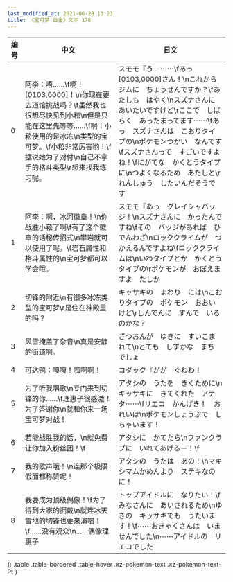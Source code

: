 ```yaml
---
last_modified_at: 2021-06-28 13:23
title: 《宝可梦 白金》文本 178
---
```

| 编号 | 中文 | 日文 |
| ---- | ---- | ---- |
| 0 | 阿李：唔……\f啊！[0103,0000]！\n你现在要去道馆挑战吗？\f虽然我也很想尽快见到小菘\n但是只能在这里先等等……\f啊！小菘使用的是冰冻\n类型的宝可梦。\f小菘非常厉害哟！\f据说她为了对付\n自己不拿手的格斗类型\r想来找我练习呢。 | スモモ『う－⋯⋯\fあっ　[0103,0000]さん！\nこれから　ジムに　ちょうせんですか？\fあたしも　はやく\nスズナさんに　あいたいですけど\rここで　しばらく　あったまってます⋯⋯\fあっ　スズナさんは　こおりタイプの\nポケモンつかい　なんです\fスズナさんって　すごいですよね！\fにがてな　かくとうタイプに\nつよくなるため　あたしと\rれんしゅう　したいんだそうです |
| 1 | 阿李：啊，冰河徽章！\n你战胜小菘了啊\f有了这个徽章的话秘传招式\n攀岩就可以使用了呢。\f岩石属性和格斗属性的\n宝可梦都可以学会哦。 | スモモ『あっ　グレイシャバッジ！\nスズナさんに　かったんですね\fその　バッジがあれば　ひでんわざ\nロッククライムが　つかえるんですよね\fロッククライムは\nいわタイプとか　かくとうタイプの\rポケモンが　おぼえますよ　たしか |
| 2 | 切锋的附近\n有很多冰冻类型的宝可梦\r是住在神殿里的吗？ | キッサキの　まわり　には\nこおりタイプの　ポケモン　おおいけど\rしんでんに　すんで　いるのかな？ |
| 3 | 风雪掩盖了杂音\n真是安静的街道啊。 | ざつおんが　ゆきに　すいこまれて\nとても　しずかな　まち　でしょ |
| 4 | 可达鸭：嘎嘎！呱啊啊！ | コダック『がが　ぐわわ！ |
| 5 | 为了听我唱歌\n专门来到切锋的你……\f理惠子很感激！为了答谢你\n就和你来一场宝可梦对战！ | アタシの　うたを　きくために\nキッサキに　きてくれた　アナタ⋯⋯\fリエコ　かんげき！　おれいは\nポケモンしょうぶで　しちゃいます！ |
| 6 | 若能战胜我的话，\n就免费让你加入粉丝团！\f | アタシに　かてたら\nファンクラブに　いれてあげる－！\f |
| 7 | 我的歌声哦！\n连那个极限假面都称赞呢！ | アタシの　うたは　あの！\nマキシマムかめんより　ステキなのに！ |
| 8 | 我要成为顶级偶像！\f为了得到大家的拥戴\n就连冰天雪地的切锋也要来演唱！\f……没有观众\n……偶像理惠子 | トップアイドルに　なりたい！\fみなさんに　あいされるため\nゆきの　キッサキでも　うたいます！\f⋯⋯おきゃくさんは　いませんでした\n⋯⋯アイドルの　リエコでした |
{: .table .table-bordered .table-hover .xz-pokemon-text .xz-pokemon-text-Pt }